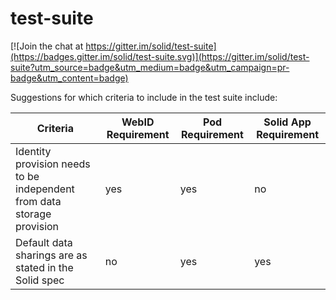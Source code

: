 # test-suite

[![Join the chat at https://gitter.im/solid/test-suite](https://badges.gitter.im/solid/test-suite.svg)](https://gitter.im/solid/test-suite?utm_source=badge&utm_medium=badge&utm_campaign=pr-badge&utm_content=badge)

Suggestions for which criteria to include in the test suite include: 

| Criteria  | WebID Requirement | Pod Requirement  | Solid App Requirement  |
| ------------- | ------------- | ------------- | ------------- | 
| Identity provision needs to be independent from data storage provision | yes | yes | no | 
| Default data sharings are as stated in the Solid spec | no | yes | yes| 
